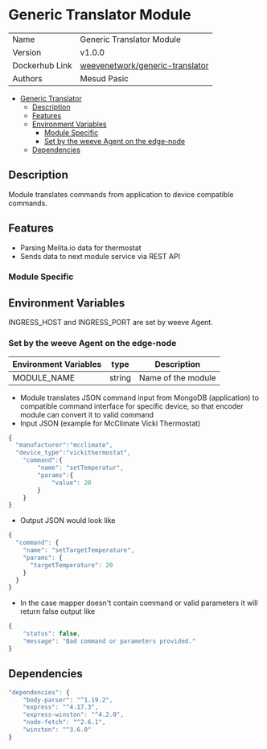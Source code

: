 # Generic Translator Module

|                |                                     |
| -------------- | ----------------------------------- |
| Name           | Generic Translator Module           |
| Version        | v1.0.0                              |
| Dockerhub Link | [weevenetwork/generic-translator]() |
| Authors        | Mesud Pasic                         |

- [Generic Translator](#generic-translator)
  - [Description](#description)
  - [Features](#features)
  - [Environment Variables](#environment-variables)
    - [Module Specific](#module-specific)
    - [Set by the weeve Agent on the edge-node](#set-by-the-weeve-agent-on-the-edge-node)
  - [Dependencies](#dependencies)

## Description

Module translates commands from application to device compatible commands.

## Features

- Parsing Melita.io data for thermostat
- Sends data to next module service via REST API

### Module Specific

## Environment Variables

INGRESS_HOST and INGRESS_PORT are set by weeve Agent.

### Set by the weeve Agent on the edge-node

| Environment Variables | type   | Description               |
| --------------------- | ------ | ------------------------- |
| MODULE_NAME           | string | Name of the module        |

- Module translates JSON command input from MongoDB (application) to compatible command interface for specific device, so that encoder module can convert it to valid command
- Input JSON (example for McClimate Vicki Thermostat)

```js
{
  "manufacturer":"mcclimate",
  "device_type":"vickithermostat",
	"command":{
		"name": "setTemperatur",
		"params":{
			"value": 20
		}
	}
}
```

- Output JSON would look like

```js
{
  "command": {
    "name": "setTargetTemperature",
    "params": {
      "targetTemperature": 20
    }
  }
}
```

- In the case mapper doesn't contain command or valid parameters it will return false output like

```js
{
	"status": false,
	"message": "Bad command or parameters provided."
}
```

## Dependencies

```js
"dependencies": {
    "body-parser": "^1.19.2",
    "express": "^4.17.3",
    "express-winston": "^4.2.0",
    "node-fetch": "^2.6.1",
    "winston": "^3.6.0"
}
```
